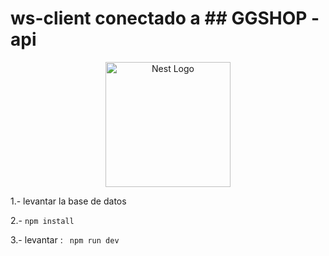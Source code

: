# ws-client conectado a ## GGSHOP - api 


<p align="center">
  <a href="http://nestjs.com/" target="blank"><img src="https://nestjs.com/img/logo-small.svg" width="200" alt="Nest Logo" /></a>
</p>


1.- levantar la base de datos 

2.-  ```npm install```

3.- levantar : ``` npm run dev```

